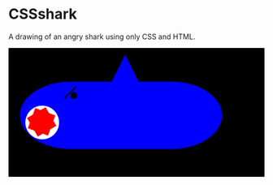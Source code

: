 # CSSshark
A drawing of an angry shark using only CSS and HTML.

![shark](https://github.com/Shahar-Levy/CSSshark/blob/master/shark_image.PNG)
